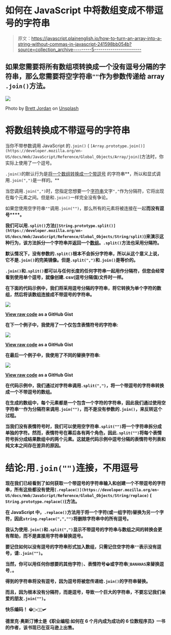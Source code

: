 # 如何在 JavaScript 中将数组变成不带逗号的字符串

> 原文：<https://javascript.plainenglish.io/how-to-turn-an-array-into-a-string-without-commas-in-javascript-241598bb054b?source=collection_archive---------5----------------------->

## 如果您需要将所有数组项转换成一个没有逗号分隔的字符串，那么您需要将空字符串`""`作为参数传递给 array `.join()`方法。

![](img/a70675f850958d0f7c8a8b727716209f.png)

Photo by [Brett Jordan](https://unsplash.com/@brett_jordan?utm_source=medium&utm_medium=referral) on [Unsplash](https://unsplash.com?utm_source=medium&utm_medium=referral)

# 将数组转换成不带逗号的字符串

当你不带参数调用 JavaScript 的`.join()` ( `[Array.prototype.join()](https://developer.mozilla.org/en-US/docs/Web/JavaScript/Reference/Global_Objects/Array/join)`)方法时，你实际上使用了一个逗号。

`.join()`的默认行为是[将一个数组转换成一个带逗号](https://medium.com/coding-at-dawn/how-to-convert-an-array-to-a-string-with-commas-in-javascript-79e212506c2) 的字符串**，所以和显式调用`.join(",")`是一样的。**

当您调用`.join(",")`时，您指定您想要一个[字符串](https://medium.com/javascript-in-plain-english/how-to-check-for-a-string-in-javascript-a16b196915ff)文字`","`作为分隔符，它将出现在每个元素之间。但是和`.join()`一样完全没有争论。

如果您使用空字符串`""`调用`.join("")`，那么所有的元素将被连接在一起**而没有逗号****。**

**我们可以用`.split()`方法(`[String.prototype.split()](https://developer.mozilla.org/en-US/docs/Web/JavaScript/Reference/Global_Objects/String/split)`)来演示这种行为，该方法拆分一个字符串并返回一个[数组](https://medium.com/javascript-in-plain-english/how-to-check-for-an-array-in-javascript-6ad20f7a0e21)。`.split()`方法也采用分隔符。**

**默认情况下，没有参数的`.split()`根本不会拆分字符串，所以从这个意义上说，它不是`.join()`的完美镜像。但是`.split(",")`和`.join()`是等价的。**

**`.join()`和`.split()`都可以与任何长度的任何字符串一起用作分隔符，但您会经常看到使用单个逗号，就像创建. csv(逗号分隔值)文件时一样。**

**在下面的代码示例中，我们将采用逗号分隔的字符串，将它转换为单个字符的数组，然后将该数组连接成不带逗号的字符串。**

**![](img/36df13aa8c5da71c595bd4d67907f185.png)**

**[View raw code](https://gist.github.com/DoctorDerek/3d413e3476053cd0beca671b0ecb2a12) as a GitHub Gist**

**在下一个例子中，我使用了一个仅包含表情符号的字符串:**

**![](img/713c0a5882c0f0da92de85c4226b2c37.png)**

**[View raw code](https://gist.github.com/DoctorDerek/3d413e3476053cd0beca671b0ecb2a12) as a GitHub Gist**

**在最后一个例子中，我使用了不同的替换字符串:**

**![](img/44e0dc22eb84152b225ce1cc2c9ab5fa.png)**

**[View raw code](https://gist.github.com/DoctorDerek/3d413e3476053cd0beca671b0ecb2a12) as a GitHub Gist**

**在代码示例中，我们通过对字符串调用`.split(",")`，将一个带逗号的字符串转换成一个不带逗号的数组。**

**在生成的数组中，每个元素都是一个包含一个字符的字符串，因此我们通过使用空字符串`""`作为分隔符来调用`.join("")`，而不是没有参数的`.join()`，来反转这个过程。**

**当我们没有表情符号时，我们可以使用空字符串`.split("")`将一个字符串拆分成单独的字符。然而，表情符号在幕后各有两个角色，因此`.split("")`将每个表情符号拆分成结果数组中的两个元素。这就是代码示例中逗号分隔的表情符号列表和纯文本之间存在差异的原因。**

# **结论:用`.join("")`连接，不用逗号**

**现在我们已经看到了如何获取一个带逗号的字符串输入和创建一个不带逗号的字符串，所有这些都没有使用`[.replace()](https://developer.mozilla.org/en-US/docs/Web/JavaScript/Reference/Global_Objects/String/replace)` ( `String.prototype.replace()`)方法。**

**在 JavaScript 中，`.replace()`方法用于将一个字符(或一组字符)替换为另一个字符，因此`string.replace(",","")`将删除字符串中的所有逗号。**

**我认为使用`.join()`和`.split(",")`显示不带逗号的字符串与数组之间的转换会更有帮助，而不是直接用字符串替换逗号。**

**要记住如何以没有逗号的字符串形式加入数组，只需记住空字符串`""`表示没有逗号，请:`.join("")`。**

**当然，你可以用任何你想要的其他字符`|`、表情符号`😂`或字符串`🍌BANANAS`来替换逗号`,`。**

**得到的字符串将没有逗号，因为逗号将被您传递给`.join()`的字符串替换。**

**而且，因为根本没有分隔符，而是逗号，导致一个巨大的字符串，不要忘记我们亲爱的朋友`.join("")`。**

****快乐编码！** `😂🍌✈🛫🛬🛩`**

**德里克·奥斯汀博士是《职业编程:如何在 6 个月内成为成功的 6 位数程序员》一书的作者，该书现已在亚马逊上出售。**